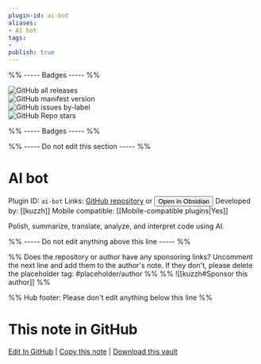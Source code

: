 ```yaml
---
plugin-id: ai-bot
aliases:
- AI bot
tags: 
- 
publish: true
---
```


%% ----- Badges ----- %%

![GitHub all releases](https://img.shields.io/github/downloads/kuzzh/obsidian-ai-bot/total?color=573E7A&logo=github&style=for-the-badge)   
![GitHub manifest version](https://img.shields.io/github/manifest-json/v/kuzzh/obsidian-ai-bot?color=573E7A&logo=github&style=for-the-badge)   
![GitHub issues by-label](https://img.shields.io/github/issues/kuzzh/obsidian-ai-bot/help%20wanted?color=573E7A&logo=github&style=for-the-badge)   
![GitHub Repo stars](https://img.shields.io/github/stars/kuzzh/obsidian-ai-bot?color=573E7A&logo=github&style=for-the-badge)

%% ----- Badges ----- %%

%% ----- Do not edit this section ----- %%

# AI bot

Plugin ID: `ai-bot`
Links: [GitHub repository](https://github.com/kuzzh/obsidian-ai-bot) or [<button id=HH>Open in Obsidian</button>](obsidian://show-plugin?id=ai-bot)
Developed by: [[kuzzh]]
Mobile compatible: [[Mobile-compatible plugins|Yes]]

Polish, summarize, translate, analyze, and interpret code using AI.

%% ----- Do not edit anything above this line ----- %% 

%% Does the repository or author have any sponsoring links? Uncomment the next line and add them to the author's note. If they don't, please delete the placeholder tag: #placeholder/author %%
%% ![[kuzzh#Sponsor this author]] %%

%% Hub footer: Please don't edit anything below this line %%

# This note in GitHub

<span class="git-footer">[Edit In GitHub](https://github.dev/obsidian-community/obsidian-hub/blob/main/02%20-%20Community%20Expansions/02.05%20All%20Community%20Expansions/Plugins/ai-bot.md "git-hub-edit-note") | [Copy this note](https://raw.githubusercontent.com/obsidian-community/obsidian-hub/main/02%20-%20Community%20Expansions/02.05%20All%20Community%20Expansions/Plugins/ai-bot.md "git-hub-copy-note") | [Download this vault](https://github.com/obsidian-community/obsidian-hub/archive/refs/heads/main.zip "git-hub-download-vault") </span>
